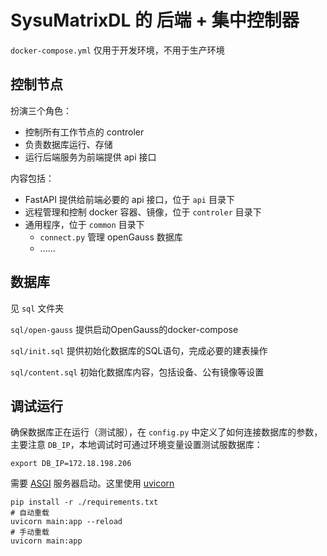 # SysuMatrixDL 的 后端 + 集中控制器

`docker-compose.yml` 仅用于开发环境，不用于生产环境

## 控制节点

扮演三个角色：
- 控制所有工作节点的 controler
- 负责数据库运行、存储
- 运行后端服务为前端提供 api 接口

内容包括：
- FastAPI 提供给前端必要的 api 接口，位于 `api` 目录下
- 远程管理和控制 docker 容器、镜像，位于 `controler` 目录下
- 通用程序，位于 `common` 目录下
  - `connect.py` 管理 openGauss 数据库
  - ......

## 数据库

见 `sql` 文件夹

`sql/open-gauss` 提供启动OpenGauss的docker-compose

`sql/init.sql` 提供初始化数据库的SQL语句，完成必要的建表操作

`sql/content.sql` 初始化数据库内容，包括设备、公有镜像等设置

## 调试运行

确保数据库正在运行（测试服），在 `config.py` 中定义了如何连接数据库的参数，主要注意 `DB_IP`，本地调试时可通过环境变量设置测试服数据库：

```shell
export DB_IP=172.18.198.206
```

需要 [ASGI](https://asgi.readthedocs.io/en/latest/) 服务器启动。这里使用 [uvicorn](https://www.uvicorn.org/)

```shell
pip install -r ./requirements.txt
# 自动重载
uvicorn main:app --reload
# 手动重载
uvicorn main:app
```
